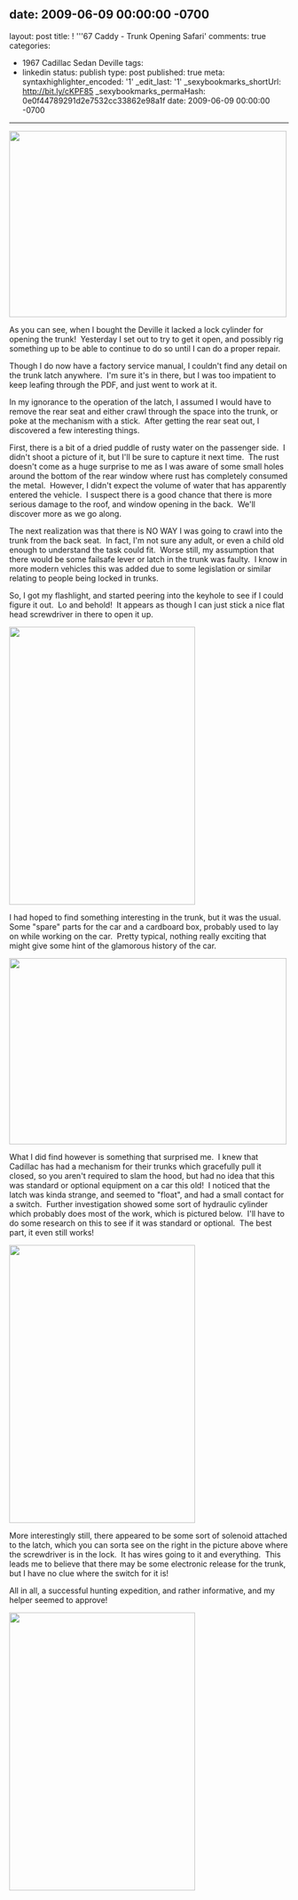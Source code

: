 date: 2009-06-09 00:00:00 -0700
---
layout: post
title: ! '''67 Caddy - Trunk Opening Safari'
comments: true
categories:
- 1967 Cadillac Sedan Deville
tags:
- linkedin
status: publish
type: post
published: true
meta:
  syntaxhighlighter_encoded: '1'
  _edit_last: '1'
  _sexybookmarks_shortUrl: http://bit.ly/cKPF85
  _sexybookmarks_permaHash: 0e0f44789291d2e7532cc33862e98a1f
date: 2009-06-09 00:00:00 -0700
---
<img src="http://farm4.static.flickr.com/3396/3613325576_22b72bc80c.jpg" alt="" width="500" height="335" />

As you can see, when I bought the Deville it lacked a lock cylinder for opening the trunk!  Yesterday I set out to try to get it open, and possibly rig something up to be able to continue to do so until I can do a proper repair.

Though I do now have a factory service manual, I couldn't find any detail on the trunk latch anywhere.  I'm sure it's in there, but I was too impatient to keep leafing through the PDF, and just went to work at it.

In my ignorance to the operation of the latch, I assumed I would have to remove the rear seat and either crawl through the space into the trunk, or poke at the mechanism with a stick.  After getting the rear seat out, I discovered a few interesting things.

First, there is a bit of a dried puddle of rusty water on the passenger side.  I didn't shoot a picture of it, but I'll be sure to capture it next time.  The rust doesn't come as a huge surprise to me as I was aware of some small holes around the bottom of the rear window where rust has completely consumed the metal.  However, I didn't expect the volume of water that has apparently entered the vehicle.  I suspect there is a good chance that there is more serious damage to the roof, and window opening in the back.  We'll discover more as we go along.

The next realization was that there is NO WAY I was going to crawl into the trunk from the back seat.  In fact, I'm not sure any adult, or even a child old enough to understand the task could fit.  Worse still, my assumption that there would be some failsafe lever or latch in the trunk was faulty.  I know in more modern vehicles this was added due to some legislation or similar relating to people being locked in trunks.

So, I got my flashlight, and started peering into the keyhole to see if I could figure it out.  Lo and behold!  It appears as though I can just stick a nice flat head screwdriver in there to open it up.

<img src="http://farm4.static.flickr.com/3385/3613327956_9a046665e3.jpg" alt="" width="335" height="500" />

I had hoped to find something interesting in the trunk, but it was the usual.  Some "spare" parts for the car and a cardboard box, probably used to lay on while working on the car.  Pretty typical, nothing really exciting that might give some hint of the glamorous history of the car.

<img src="http://farm4.static.flickr.com/3565/3612491255_07abbaf0b7.jpg" alt="" width="500" height="335" />

What I did find however is something that surprised me.  I knew that Cadillac has had a mechanism for their trunks which gracefully pull it closed, so you aren't required to slam the hood, but had no idea that this was standard or optional equipment on a car this old!  I noticed that the latch was kinda strange, and seemed to "float", and had a small contact for a switch.  Further investigation showed some sort of hydraulic cylinder which probably does most of the work, which is pictured below.  I'll have to do some research on this to see if it was standard or optional.  The best part, it even still works!

<img src="http://farm4.static.flickr.com/3230/3613332778_c2ec87a3f0.jpg" alt="" width="335" height="500" />

More interestingly still, there appeared to be some sort of solenoid attached to the latch, which you can sorta see on the right in the picture above where the screwdriver is in the lock.  It has wires going to it and everything.  This leads me to believe that there may be some electronic release for the trunk, but I have no clue where the switch for it is!

All in all, a successful hunting expedition, and rather informative, and my helper seemed to approve!

<img src="http://farm4.static.flickr.com/3653/3613323136_49cff8f390.jpg" alt="" width="335" height="500" />
